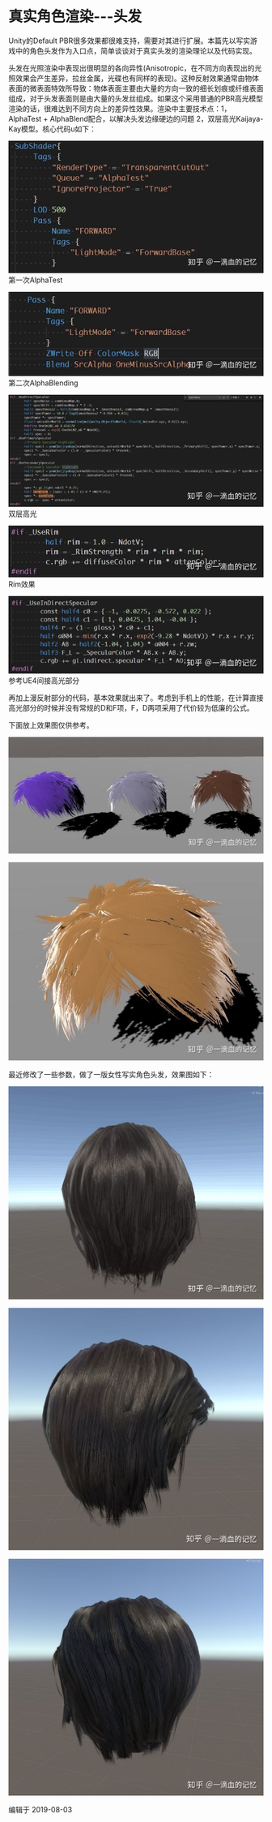 # 真实角色渲染---头发

Unity的Default PBR很多效果都很难支持，需要对其进行扩展。本篇先以写实游戏中的角色头发作为入口点，简单谈谈对于真实头发的渲染理论以及代码实现。

头发在光照渲染中表现出很明显的各向异性(Anisotropic，在不同方向表现出的光照效果会产生差异，拉丝金属，光碟也有同样的表现)。这种反射效果通常由物体表面的微表面特效所导致：物体表面主要由大量的方向一致的细长划痕或纤维表面组成，对于头发表面则是由大量的头发丝组成。如果这个采用普通的PBR高光模型渲染的话，很难达到不同方向上的差异性效果。渲染中主要技术点：1，AlphaTest  + AlphaBlend配合，以解决头发边缘硬边的问题 2，双层高光Kaijaya-Kay模型。核心代码u如下：

![img](Unity_Hair.assets/v2-9fe815bad7b8292f1bf02a76bd9c91d2_hd.jpg)第一次AlphaTest

![img](Unity_Hair.assets/v2-c81d085c828be0994cf17407386a8c7f_hd.jpg)第二次AlphaBlending

![img](Unity_Hair.assets/v2-38ab9f81f131c4c3e94f2ce5b3969fba_hd.jpg)双层高光

![img](Unity_Hair.assets/v2-8c39b3962ccbfe747a56d6ca59c77f16_hd.jpg)Rim效果

![img](Unity_Hair.assets/v2-ed39257b126db31fc016f84f59a20351_hd.jpg)参考UE4间接高光部分

再加上漫反射部分的代码，基本效果就出来了。考虑到手机上的性能，在计算直接高光部分的时候并没有常规的D和F项，F，D两项采用了代价较为低廉的公式。

下面放上效果图仅供参考。

![img](Unity_Hair.assets/v2-a1e5d9062de380c1884b6a3f0b4c15f8_hd.jpg)

![img](Unity_Hair.assets/v2-90bc4cfc6972fb88915022e56205ee3d_hd.jpg)

最近修改了一些参数，做了一版女性写实角色头发，效果图如下：

![img](Unity_Hair.assets/v2-a41faf64004aabc2089be66a1fc27266_hd.jpg)

![img](Unity_Hair.assets/v2-7241942869b9112f8add1a0b0f7e17a9_hd.jpg)

![img](Unity_Hair.assets/v2-f3fb29e34d28f3772670f3cfac8b7e03_hd.jpg)



编辑于 2019-08-03